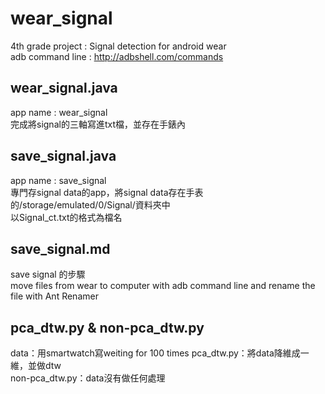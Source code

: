# wear_signal
4th grade project : Signal detection for android wear <br>
adb command line : http://adbshell.com/commands

## wear_signal.java
app name : wear_signal <br>
完成將signal的三軸寫進txt檔，並存在手錶內<br>

## save_signal.java
app name : save_signal <br>
專門存signal data的app，將signal data存在手表的/storage/emulated/0/Signal/資料夾中 <br>
以Signal_ct.txt的格式為檔名 <br>

## save_signal.md
save signal 的步驟 <br>
move files from wear to computer with adb command line and rename the file with Ant Renamer <br>

## pca_dtw.py & non-pca_dtw.py
data：用smartwatch寫weiting for 100 times
pca_dtw.py：將data降維成一維，並做dtw <br>
non-pca_dtw.py：data沒有做任何處理
